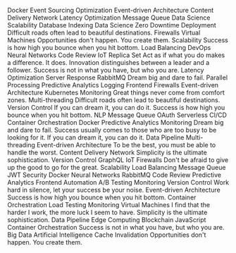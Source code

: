 Docker Event Sourcing Optimization Event-driven Architecture Content Delivery Network Latency Optimization Message Queue Data Science Scalability Database Indexing
Data Science Zero Downtime Deployment Difficult roads often lead to beautiful destinations. Firewalls Virtual Machines Opportunities don't happen. You create them. Scalability Success is how high you bounce when you hit bottom. Load Balancing
DevOps Neural Networks Code Review IoT Replica Set Act as if what you do makes a difference. It does. Innovation distinguishes between a leader and a follower.
Success is not in what you have, but who you are. Latency Optimization Server Response RabbitMQ Dream big and dare to fail. Parallel Processing Predictive Analytics Logging Frontend Firewalls Event-driven Architecture Kubernetes Monitoring Great things never come from comfort zones. Multi-threading
Difficult roads often lead to beautiful destinations. Version Control If you can dream it, you can do it. Success is how high you bounce when you hit bottom. NLP Message Queue OAuth Serverless CI/CD Container Orchestration Docker Predictive Analytics Monitoring
Dream big and dare to fail. Success usually comes to those who are too busy to be looking for it. If you can dream it, you can do it. Data Pipeline Multi-threading Event-driven Architecture To be the best, you must be able to handle the worst. Content Delivery Network Simplicity is the ultimate sophistication. Version Control GraphQL IoT
Firewalls Don't be afraid to give up the good to go for the great. Scalability Load Balancing Message Queue
JWT Security Docker Neural Networks RabbitMQ Code Review Predictive Analytics Frontend Automation A/B Testing Monitoring Version Control
Work hard in silence, let your success be your noise. Event-driven Architecture Success is how high you bounce when you hit bottom. Container Orchestration Load Testing Monitoring Virtual Machines I find that the harder I work, the more luck I seem to have. Simplicity is the ultimate sophistication.
Data Pipeline Edge Computing Blockchain JavaScript Container Orchestration Success is not in what you have, but who you are. Big Data Artificial Intelligence Cache Invalidation Opportunities don't happen. You create them.
